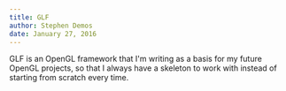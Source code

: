 ```yaml
---
title: GLF
author: Stephen Demos
date: January 27, 2016
---
```


GLF is an OpenGL framework that I'm writing as a basis for my future OpenGL
projects, so that I always have a skeleton to work with instead of starting
from scratch every time.
